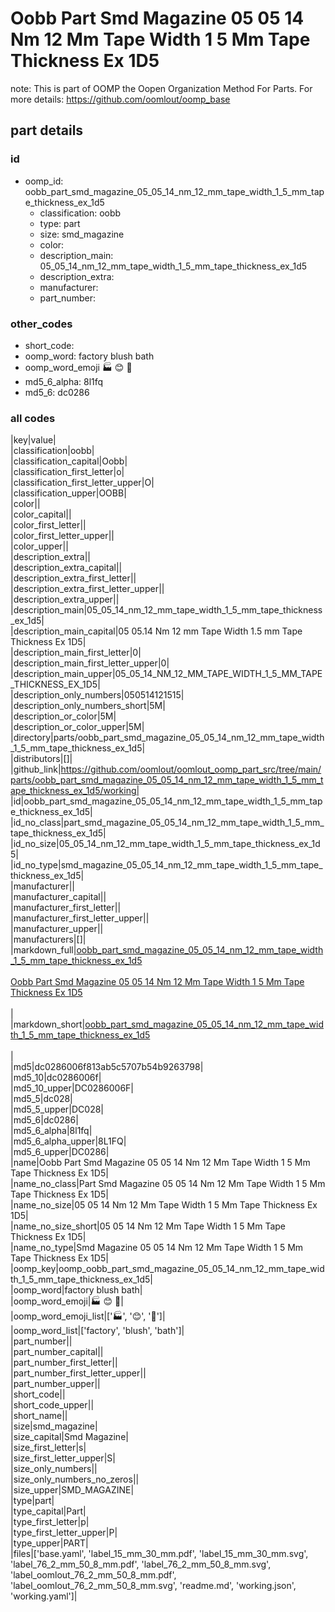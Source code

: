 # Oobb Part Smd Magazine 05 05 14 Nm 12 Mm Tape Width 1 5 Mm Tape Thickness Ex 1D5  

note: This is part of OOMP the Oopen Organization Method For Parts. For more details: https://github.com/oomlout/oomp_base

##  part details





### id
* oomp_id: oobb_part_smd_magazine_05_05_14_nm_12_mm_tape_width_1_5_mm_tape_thickness_ex_1d5
  * classification: oobb
  * type: part
  * size: smd_magazine
  * color: 
  * description_main: 05_05_14_nm_12_mm_tape_width_1_5_mm_tape_thickness_ex_1d5
  * description_extra: 
  * manufacturer: 
  * part_number: 

### other_codes
* short_code: 
* oomp_word: factory blush bath
* oomp_word_emoji :factory: :blush: :bath:
* md5_6_alpha: 8l1fq
* md5_6: dc0286

### all codes 
|key|value|  
|classification|oobb|  
|classification_capital|Oobb|  
|classification_first_letter|o|  
|classification_first_letter_upper|O|  
|classification_upper|OOBB|  
|color||  
|color_capital||  
|color_first_letter||  
|color_first_letter_upper||  
|color_upper||  
|description_extra||  
|description_extra_capital||  
|description_extra_first_letter||  
|description_extra_first_letter_upper||  
|description_extra_upper||  
|description_main|05_05_14_nm_12_mm_tape_width_1_5_mm_tape_thickness_ex_1d5|  
|description_main_capital|05 05.14 Nm 12 mm Tape Width 1.5 mm Tape Thickness Ex 1D5|  
|description_main_first_letter|0|  
|description_main_first_letter_upper|0|  
|description_main_upper|05_05_14_NM_12_MM_TAPE_WIDTH_1_5_MM_TAPE_THICKNESS_EX_1D5|  
|description_only_numbers|050514121515|  
|description_only_numbers_short|5M|  
|description_or_color|5M|  
|description_or_color_upper|5M|  
|directory|parts/oobb_part_smd_magazine_05_05_14_nm_12_mm_tape_width_1_5_mm_tape_thickness_ex_1d5|  
|distributors|[]|  
|github_link|https://github.com/oomlout/oomlout_oomp_part_src/tree/main/parts/oobb_part_smd_magazine_05_05_14_nm_12_mm_tape_width_1_5_mm_tape_thickness_ex_1d5/working|  
|id|oobb_part_smd_magazine_05_05_14_nm_12_mm_tape_width_1_5_mm_tape_thickness_ex_1d5|  
|id_no_class|part_smd_magazine_05_05_14_nm_12_mm_tape_width_1_5_mm_tape_thickness_ex_1d5|  
|id_no_size|05_05_14_nm_12_mm_tape_width_1_5_mm_tape_thickness_ex_1d5|  
|id_no_type|smd_magazine_05_05_14_nm_12_mm_tape_width_1_5_mm_tape_thickness_ex_1d5|  
|manufacturer||  
|manufacturer_capital||  
|manufacturer_first_letter||  
|manufacturer_first_letter_upper||  
|manufacturer_upper||  
|manufacturers|[]|  
|markdown_full|[oobb_part_smd_magazine_05_05_14_nm_12_mm_tape_width_1_5_mm_tape_thickness_ex_1d5](https://github.com/oomlout/oomlout_oomp_part_src/tree/main/parts/oobb_part_smd_magazine_05_05_14_nm_12_mm_tape_width_1_5_mm_tape_thickness_ex_1d5/working)<br>[](https://github.com/oomlout/oomlout_oomp_part_src/tree/main/parts/oobb_part_smd_magazine_05_05_14_nm_12_mm_tape_width_1_5_mm_tape_thickness_ex_1d5/working)<br>[Oobb Part Smd Magazine 05 05 14 Nm 12 Mm Tape Width 1 5 Mm Tape Thickness Ex 1D5](https://github.com/oomlout/oomlout_oomp_part_src/tree/main/parts/oobb_part_smd_magazine_05_05_14_nm_12_mm_tape_width_1_5_mm_tape_thickness_ex_1d5/working)<br><br>|  
|markdown_short|[oobb_part_smd_magazine_05_05_14_nm_12_mm_tape_width_1_5_mm_tape_thickness_ex_1d5](https://github.com/oomlout/oomlout_oomp_part_src/tree/main/parts/oobb_part_smd_magazine_05_05_14_nm_12_mm_tape_width_1_5_mm_tape_thickness_ex_1d5/working)<br><br>|  
|md5|dc0286006f813ab5c5707b54b9263798|  
|md5_10|dc0286006f|  
|md5_10_upper|DC0286006F|  
|md5_5|dc028|  
|md5_5_upper|DC028|  
|md5_6|dc0286|  
|md5_6_alpha|8l1fq|  
|md5_6_alpha_upper|8L1FQ|  
|md5_6_upper|DC0286|  
|name|Oobb Part Smd Magazine 05 05 14 Nm 12 Mm Tape Width 1 5 Mm Tape Thickness Ex 1D5|  
|name_no_class|Part Smd Magazine 05 05 14 Nm 12 Mm Tape Width 1 5 Mm Tape Thickness Ex 1D5|  
|name_no_size|05 05 14 Nm 12 Mm Tape Width 1 5 Mm Tape Thickness Ex 1D5|  
|name_no_size_short|05 05 14 Nm 12 Mm Tape Width 1 5 Mm Tape Thickness Ex 1D5|  
|name_no_type|Smd Magazine 05 05 14 Nm 12 Mm Tape Width 1 5 Mm Tape Thickness Ex 1D5|  
|oomp_key|oomp_oobb_part_smd_magazine_05_05_14_nm_12_mm_tape_width_1_5_mm_tape_thickness_ex_1d5|  
|oomp_word|factory blush bath|  
|oomp_word_emoji|:factory: :blush: :bath:|  
|oomp_word_emoji_list|[':factory:', ':blush:', ':bath:']|  
|oomp_word_list|['factory', 'blush', 'bath']|  
|part_number||  
|part_number_capital||  
|part_number_first_letter||  
|part_number_first_letter_upper||  
|part_number_upper||  
|short_code||  
|short_code_upper||  
|short_name||  
|size|smd_magazine|  
|size_capital|Smd Magazine|  
|size_first_letter|s|  
|size_first_letter_upper|S|  
|size_only_numbers||  
|size_only_numbers_no_zeros||  
|size_upper|SMD_MAGAZINE|  
|type|part|  
|type_capital|Part|  
|type_first_letter|p|  
|type_first_letter_upper|P|  
|type_upper|PART|  
|files|['base.yaml', 'label_15_mm_30_mm.pdf', 'label_15_mm_30_mm.svg', 'label_76_2_mm_50_8_mm.pdf', 'label_76_2_mm_50_8_mm.svg', 'label_oomlout_76_2_mm_50_8_mm.pdf', 'label_oomlout_76_2_mm_50_8_mm.svg', 'readme.md', 'working.json', 'working.yaml']|  
